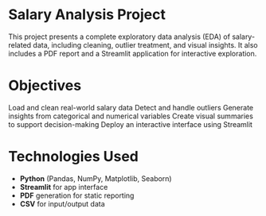 # Salary Analysis Project

This project presents a complete exploratory data analysis (EDA) of salary-related data, including cleaning, outlier treatment, and visual insights. It also includes a PDF report and a Streamlit application for interactive exploration.


# Objectives

Load and clean real-world salary data
Detect and handle outliers
Generate insights from categorical and numerical variables
Create visual summaries to support decision-making
Deploy an interactive interface using Streamlit

# Technologies Used

- **Python** (Pandas, NumPy, Matplotlib, Seaborn)
- **Streamlit** for app interface
- **PDF** generation for static reporting
- **CSV** for input/output data

